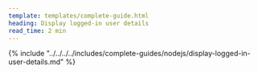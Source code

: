 ```yaml
---
template: templates/complete-guide.html
heading: Display logged-in user details
read_time: 2 min
---
```



{% include "../../../../includes/complete-guides/nodejs/display-logged-in-user-details.md" %}
